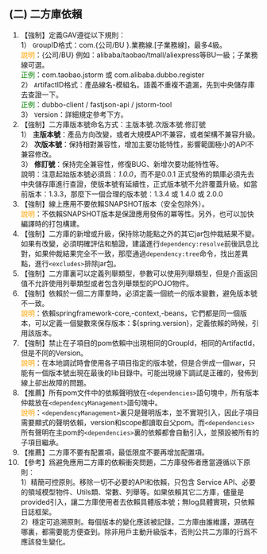 ## (二) 二方庫依賴

1. 【強制】定義GAV遵從以下規則：  
1） `G`roupID格式：com.{公司/BU }.業務線.[子業務線]，最多4級。   
<span style="color:orange">說明</span>：{公司/BU} 例如：alibaba/taobao/tmall/aliexpress等BU一級；子業務線可選。   
<span style="color:green">正例</span>：com.taobao.jstorm 或 com.alibaba.dubbo.register
<br>2） `A`rtifactID格式：產品線名-模組名。語義不重複不遺漏，先到中央儲存庫去查證一下。
<br><span style="color:green">正例</span>：dubbo-client / fastjson-api / jstorm-tool  
3） `V`ersion：詳細規定參考下方。 
2. 【強制】二方庫版本號命名方式：主版本號.次版本號.修訂號  
1） <strong>主版本號</strong>：產品方向改變，或者大規模API不兼容，或者架構不兼容升級。   
2） <strong>次版本號</strong>：保持相對兼容性，增加主要功能特性，影響範圍極小的API不兼容修改。  
3） <strong>修訂號</strong>：保持完全兼容性，修復BUG、新增次要功能特性等。  
說明：注意起始版本號必須爲：*1.0.0*，而不是0.0.1   正式發佈的類庫必須先去中央儲存庫進行查證，使版本號有延續性，正式版本號不允許覆蓋升級。如當前版本：1.3.3，那麼下一個合理的版本號：1.3.4 或 1.4.0 或 2.0.0 
3. 【強制】線上應用不要依賴SNAPSHOT版本（安全包除外）。<br>
<span style="color:orange">說明</span>：不依賴SNAPSHOT版本是保證應用發佈的冪等性。另外，也可以加快編譯時的打包構建。  
4. 【強制】二方庫的新增或升級，保持除功能點之外的其它jar包仲裁結果不變。如果有改變，必須明確評估和驗證，建議進行`dependency:resolve`前後訊息比對，如果仲裁結果完全不一致，那麼通過`dependency:tree`命令，找出差異點，進行`<excludes>`排除jar包。 
5. 【強制】二方庫裏可以定義列舉類型，參數可以使用列舉類型，但是介面返回值不允許使用列舉類型或者包含列舉類型的POJO物件。 
6. 【強制】依賴於一個二方庫羣時，必須定義一個統一的版本變數，避免版本號不一致。 <br>
<span style="color:orange">說明</span>：依賴springframework-core,-context,-beans，它們都是同一個版本，可以定義一個變數來保存版本：${spring.version}，定義依賴的時候，引用該版本。
7. 【強制】禁止在子項目的pom依賴中出現相同的GroupId，相同的ArtifactId，但是不同的Version。
<br><span style="color:orange">說明</span>：在本地調試時會使用各子項目指定的版本號，但是合併成一個war，只能有一個版本號出現在最後的lib目錄中。可能出現線下調試是正確的，發佈到線上卻出故障的問題。 
8. 【推薦】所有pom文件中的依賴聲明放在`<dependencies>`語句塊中，所有版本仲裁放在`<dependencyManagement>`語句塊中。 
<br><span style="color:orange">說明</span>：`<dependencyManagement>`裏只是聲明版本，並不實現引入，因此子項目需要顯式的聲明依賴，version和scope都讀取自父pom。而`<dependencies>`所有聲明在主pom的`<dependencies>`裏的依賴都會自動引入，並預設被所有的子項目繼承。 
9. 【推薦】二方庫不要有配置項，最低限度不要再增加配置項。 
10. 【參考】爲避免應用二方庫的依賴衝突問題，二方庫發佈者應當遵循以下原則：<br> 
1）精簡可控原則。移除一切不必要的API和依賴，只包含 Service API、必要的領域模型物件、Utils類、常數、列舉等。如果依賴其它二方庫，儘量是provided引入，讓二方庫使用者去依賴具體版本號；無log具體實現，只依賴日誌框架。<br>
2）穩定可追溯原則。每個版本的變化應該被記錄，二方庫由誰維護，源碼在哪裏，都需要能方便查到。除非用戶主動升級版本，否則公共二方庫的行爲不應該發生變化。  